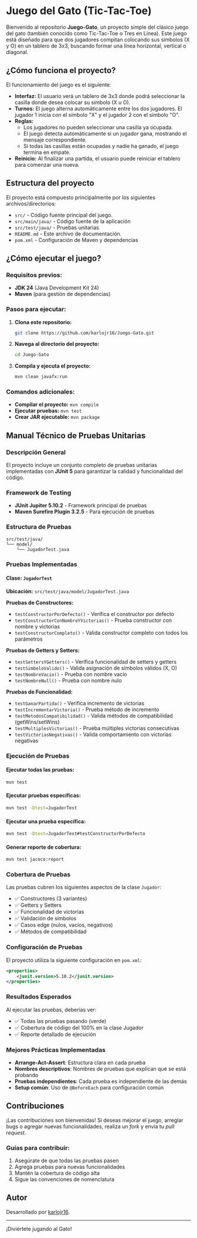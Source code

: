 # Juego del Gato (Tic-Tac-Toe)

Bienvenido al repositorio **Juego-Gato**, un proyecto simple del clásico juego del gato (también conocido como Tic-Tac-Toe o Tres en Línea). Este juego está diseñado para que dos jugadores compitan colocando sus símbolos (X y O) en un tablero de 3x3, buscando formar una línea horizontal, vertical o diagonal.

## ¿Cómo funciona el proyecto?

El funcionamiento del juego es el siguiente:

- **Interfaz:** El usuario verá un tablero de 3x3 donde podrá seleccionar la casilla donde desea colocar su símbolo (X u O).
- **Turnos:** El juego alterna automáticamente entre los dos jugadores. El jugador 1 inicia con el símbolo "X" y el jugador 2 con el símbolo "O".
- **Reglas:**
  - Los jugadores no pueden seleccionar una casilla ya ocupada.
  - El juego detecta automáticamente si un jugador gana, mostrando el mensaje correspondiente.
  - Si todas las casillas están ocupadas y nadie ha ganado, el juego termina en empate.
- **Reinicio:** Al finalizar una partida, el usuario puede reiniciar el tablero para comenzar una nueva.

## Estructura del proyecto

El proyecto está compuesto principalmente por los siguientes archivos/directorios:
- `src/` - Código fuente principal del juego.
- `src/main/java/` - Código fuente de la aplicación
- `src/test/java/` - Pruebas unitarias
- `README.md` - Este archivo de documentación.
- `pom.xml` - Configuración de Maven y dependencias

## ¿Cómo ejecutar el juego?

### Requisitos previos:
- **JDK 24** (Java Development Kit 24)
- **Maven** (para gestión de dependencias)

### Pasos para ejecutar:

1. **Clona este repositorio:**
   ```bash
   git clone https://github.com/karlojr16/Juego-Gato.git
   ```

2. **Navega al directorio del proyecto:**
   ```bash
   cd Juego-Gato
   ```

3. **Compila y ejecuta el proyecto:**
   ```bash
   mvn clean javafx:run
   ```

### Comandos adicionales:
- **Compilar el proyecto:** `mvn compile`
- **Ejecutar pruebas:** `mvn test`
- **Crear JAR ejecutable:** `mvn package`

## Manual Técnico de Pruebas Unitarias

### Descripción General
El proyecto incluye un conjunto completo de pruebas unitarias implementadas con **JUnit 5** para garantizar la calidad y funcionalidad del código.

### Framework de Testing
- **JUnit Jupiter 5.10.2** - Framework principal de pruebas
- **Maven Surefire Plugin 3.2.5** - Para ejecución de pruebas

### Estructura de Pruebas
```
src/test/java/
└── model/
    └── JugadorTest.java
```

### Pruebas Implementadas

#### Clase: `JugadorTest`
**Ubicación:** `src/test/java/model/JugadorTest.java`

**Pruebas de Constructores:**
- `testConstructorPorDefecto()` - Verifica el constructor por defecto
- `testConstructorConNombreYVictorias()` - Prueba constructor con nombre y victorias
- `testConstructorCompleto()` - Valida constructor completo con todos los parámetros

**Pruebas de Getters y Setters:**
- `testSettersYGetters()` - Verifica funcionalidad de setters y getters
- `testSimboloValido()` - Valida asignación de símbolos válidos (X, O)
- `testNombreVacio()` - Prueba con nombre vacío
- `testNombreNull()` - Prueba con nombre nulo

**Pruebas de Funcionalidad:**
- `testGanarPartida()` - Verifica incremento de victorias
- `testIncrementarVictoria()` - Prueba método de incremento
- `testMetodosCompatibilidad()` - Valida métodos de compatibilidad (getWins/setWins)
- `testMultiplesVictorias()` - Prueba múltiples victorias consecutivas
- `testVictoriasNegativas()` - Valida comportamiento con victorias negativas

### Ejecución de Pruebas

#### Ejecutar todas las pruebas:
```bash
mvn test
```

#### Ejecutar pruebas específicas:
```bash
mvn test -Dtest=JugadorTest
```

#### Ejecutar una prueba específica:
```bash
mvn test -Dtest=JugadorTest#testConstructorPorDefecto
```

#### Generar reporte de cobertura:
```bash
mvn test jacoco:report
```

### Cobertura de Pruebas
Las pruebas cubren los siguientes aspectos de la clase `Jugador`:
- ✅ Constructores (3 variantes)
- ✅ Getters y Setters
- ✅ Funcionalidad de victorias
- ✅ Validación de símbolos
- ✅ Casos edge (nulos, vacíos, negativos)
- ✅ Métodos de compatibilidad

### Configuración de Pruebas
El proyecto utiliza la siguiente configuración en `pom.xml`:
```xml
<properties>
    <junit.version>5.10.2</junit.version>
</properties>
```

### Resultados Esperados
Al ejecutar las pruebas, deberías ver:
- ✅ Todas las pruebas pasando (verde)
- ✅ Cobertura de código del 100% en la clase Jugador
- ✅ Reporte detallado de ejecución

### Mejores Prácticas Implementadas
- **Arrange-Act-Assert**: Estructura clara en cada prueba
- **Nombres descriptivos**: Nombres de pruebas que explican qué se está probando
- **Pruebas independientes**: Cada prueba es independiente de las demás
- **Setup común**: Uso de `@BeforeEach` para configuración común

## Contribuciones

¡Las contribuciones son bienvenidas! Si deseas mejorar el juego, arreglar bugs o agregar nuevas funcionalidades, realiza un _fork_ y envía tu _pull request_.

### Guías para contribuir:
1. Asegúrate de que todas las pruebas pasen
2. Agrega pruebas para nuevas funcionalidades
3. Mantén la cobertura de código alta
4. Sigue las convenciones de nomenclatura

## Autor

Desarrollado por [karlojr16](https://github.com/karlojr16).

---

¡Diviértete jugando al Gato!
